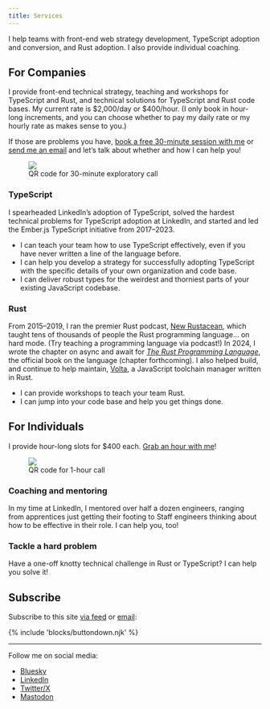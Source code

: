```yaml
---
title: Services
---
```


I help teams with front-end web strategy development, TypeScript adoption and conversion, and Rust adoption. I also provide individual coaching.

## For Companies

I provide front-end technical strategy, teaching and workshops for TypeScript and Rust, and technical solutions for TypeScript and Rust code bases. My current rate is $2,000/day or $400/hour. (I only book in hour-long increments, and you can choose whether to pay my daily rate or my hourly rate as makes sense to you.)

If those are problems you have, [book a free 30-minute session with me][call] or [send me an email][email-30-min] and let’s talk about whether and how I can help you!

[call]: https://calendly.com/chriskrycho/30-minute-meeting
[email-30-min]: mailto:hello@chriskrycho.com?subject=

<figure>
<img style="max-width: 210px" src="https://cdn.chriskrycho.com/images/30-minute-call.jpeg" />
<figcaption>QR code for 30-minute exploratory call</figcaption>
</figure>


### TypeScript

I spearheaded LinkedIn’s adoption of TypeScript, solved the hardest technical problems for TypeScript adoption at LinkedIn, and started and led the Ember.js TypeScript initiative from 2017–2023.

- I can teach your team how to use TypeScript effectively, even if you have never written a line of the language before.
- I can help you develop a strategy for successfully adopting TypeScript with the specific details of your own organization and code base.
- I can deliver robust types for the weirdest and thorniest parts of your existing JavaScript codebase.

### Rust

From 2015–2019, I ran the premier Rust podcast, [New Rustacean][nr], which taught tens of thousands of people the Rust programming language… on hard mode. (Try teaching a programming language via podcast!) In 2024, I wrote the chapter on async and await for [<cite>The Rust Programming Language</cite>][trpl], the official book on the language (chapter forthcoming). I also helped build, and continue to help maintain, [Volta][volta], a JavaScript toolchain manager written in Rust.

[nr]: https://newrustacean.com
[trpl]: https://doc.rust-lang.org/book
[volta]: https://volta.sh

- I can provide workshops to teach your team Rust.
- I can jump into your code base and help you get things done.

## For Individuals

I provide hour-long slots for $400 each. [Grab an hour with me][call]!

[call]: https://calendly.com/chriskrycho/60-minute-meeting

<figure>
<img style="max-width: 210px" src="https://cdn.chriskrycho.com/images/60-minute-call.jpeg" />
<figcaption>QR code for 1-hour call</figcaption>
</figure>

### Coaching and mentoring

In my time at LinkedIn, I mentored over half a dozen engineers, ranging from apprentices just getting their footing to Staff engineers thinking about how to be effective in their role. I can help you, too!

### Tackle a hard problem

Have a one-off knotty technical challenge in Rust or TypeScript? I can help you solve it!

## Subscribe

Subscribe to this site [via feed][feed] or [email][email]:

[feed]: /feed.xml
[email]: https://buttondown.email/sympolymathesy

{% include 'blocks/buttondown.njk' %}

---

Follow me on social media:

- [Bluesky](https://bsky.app/profile/chriskrycho.com)
- [LinkedIn](https://www.linkedin.com/in/chriskrycho)
- [Twitter/X](https://x.com/chriskrycho)
- [Mastodon](https://mastodon.social/@chriskrycho)
